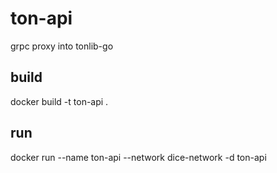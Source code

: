 # ton-api
grpc proxy into tonlib-go

## build
docker build -t ton-api .

## run
docker run --name ton-api --network dice-network -d ton-api
